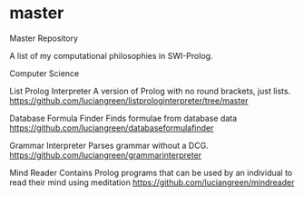 # master
Master Repository

A list of my computational philosophies in SWI-Prolog.

Computer Science

List Prolog Interpreter
A version of Prolog with no round brackets, just lists.
https://github.com/luciangreen/listprologinterpreter/tree/master

Database Formula Finder
Finds formulae from database data
https://github.com/luciangreen/databaseformulafinder

Grammar Interpreter
Parses grammar without a DCG.
https://github.com/luciangreen/grammarinterpreter

Mind Reader
Contains Prolog programs that can be used by an individual to read their mind using meditation
https://github.com/luciangreen/mindreader
